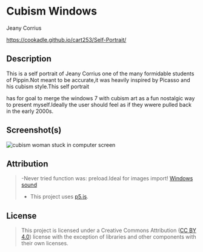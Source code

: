 # Cubism Windows

Jeany Corrius


https://cookadle.github.io/cart253/Self-Portrait/


## Description


This is a self portrait of Jeany Corrius one of the many formidable students of Pippin.Not meant to be accurate,it was heavily inspired by Picasso and his cubism style.This self portrait

has for goal to merge the windows 7 with cubism art as a fun nostalgic way to present myself.Ideally the user should feel as if they wwere pulled back in the early 2000s.


## Screenshot(s)

![cubism woman stuck in computer screen](https://i.pinimg.com/736x/ef/0e/b7/ef0eb7184e995f0b90b5061d581ed76e.jpg)

## Attribution
> -Never tried function was: preload.Ideal for images import!
> [Windows sound](https://www.myinstants.com/en/instant/windows-xp-error/) 
> - This project uses [p5.js](https://p5js.org).

## License

> This project is licensed under a Creative Commons Attribution ([CC BY 4.0](https://creativecommons.org/licenses/by/4.0/deed.en)) license with the exception of libraries and other components with their own licenses.
